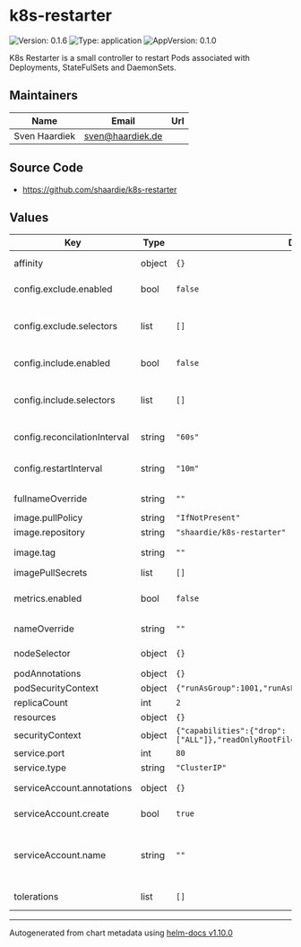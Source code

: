 # k8s-restarter

![Version: 0.1.6](https://img.shields.io/badge/Version-0.1.6-informational?style=flat-square) ![Type: application](https://img.shields.io/badge/Type-application-informational?style=flat-square) ![AppVersion: 0.1.0](https://img.shields.io/badge/AppVersion-0.1.0-informational?style=flat-square)

K8s Restarter is a small controller to restart Pods associated with Deployments, StateFulSets and DaemonSets.

## Maintainers

| Name | Email | Url |
| ---- | ------ | --- |
| Sven Haardiek | <sven@haardiek.de> |  |

## Source Code

* <https://github.com/shaardie/k8s-restarter>

## Values

| Key | Type | Default | Description |
|-----|------|---------|-------------|
| affinity | object | `{}` | Affinity for pod assignment |
| config.exclude.enabled | bool | `false` | Enable blacklist exclude selectors. |
| config.exclude.selectors | list | `[]` | List of selectors. Can be selected on Namespace, Labels or both. |
| config.include.enabled | bool | `false` | Enable whitelist include selectors. |
| config.include.selectors | list | `[]` | List of selectors. Can be selected on Namespace, Labels or both. |
| config.reconcilationInterval | string | `"60s"` | Interval for reconcilation loop |
| config.restartInterval | string | `"10m"` | Apps running this interval longs are restarted |
| fullnameOverride | string | `""` | Override `k8s-restarter.fullname` |
| image.pullPolicy | string | `"IfNotPresent"` | Image Pull Policy |
| image.repository | string | `"shaardie/k8s-restarter"` | Image Repository |
| image.tag | string | `""` | Image Tag, default to appVersion. |
| imagePullSecrets | list | `[]` | ImagePullSecrets |
| metrics.enabled | bool | `false` | Enable Metrics Scraping using Prometheus |
| nameOverride | string | `""` | Overrides `k8s-restarter.name` |
| nodeSelector | object | `{}` | Node labels for pod assignment |
| podAnnotations | object | `{}` |  |
| podSecurityContext | object | `{"runAsGroup":1001,"runAsNonRoot":true,"runAsUser":1001}` | Pod Security Policy |
| replicaCount | int | `2` | Number of replicas |
| resources | object | `{}` | Resource Limits |
| securityContext | object | `{"capabilities":{"drop":["ALL"]},"readOnlyRootFilesystem":true}` | Security Context |
| service.port | int | `80` | Service Port |
| service.type | string | `"ClusterIP"` | Service Type |
| serviceAccount.annotations | object | `{}` | Annotations for the Service Account |
| serviceAccount.create | bool | `true` | Enable Service Account |
| serviceAccount.name | string | `""` | Name of the Service Account, `k8s-restarter.fullname`, if not set |
| tolerations | list | `[]` | Tolerations for pod assignment |

----------------------------------------------
Autogenerated from chart metadata using [helm-docs v1.10.0](https://github.com/norwoodj/helm-docs/releases/v1.10.0)
